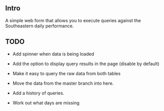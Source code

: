 ## Intro

A simple web form that allows you to execute queries against the Southeastern daily performance.

## TODO

* Add spinner when data is being loaded
* Add the option to display query results in the page (disable by default)
* Make it easy to query the raw data from both tables

* Move the data from the master branch into here.
* Add a history of queries.
* Work out what days are missing
